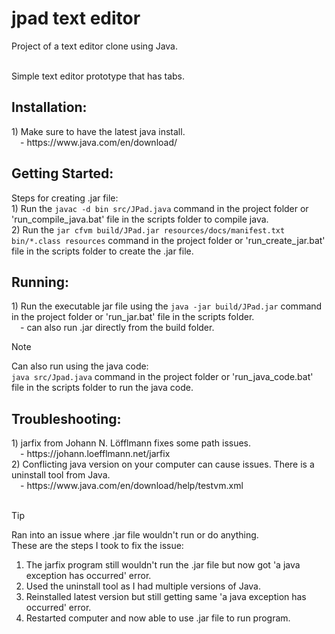 <h1>jpad text editor</h1>
Project of a text editor clone using Java.<br><br>

Simple text editor prototype that has tabs.<br>


<h2>Installation:</h2>
1) Make sure to have the latest java install.<br>
&emsp;- https://www.java.com/en/download/
	

<h2>Getting Started:</h2>
Steps for creating .jar file:<br>
1) Run the <code>javac -d bin src/JPad.java</code> command in the project folder or 'run_compile_java.bat' file in the scripts folder to compile java.<br>
2) Run the <code>jar cfvm build/JPad.jar resources/docs/manifest.txt bin/*.class resources</code> command in the project folder or 'run_create_jar.bat' file in the scripts folder to create the .jar file.<br>


<h2>Running:</h2>
1) Run the executable jar file using the <code>java -jar build/JPad.jar</code> command in the project folder or 'run_jar.bat' file in the scripts folder.<br>
&emsp;- can also run .jar directly from the build folder.<br>

> [!NOTE]
> Can also run using the java code:<br>
> <code>java src/Jpad.java</code> command in the project folder or 'run_java_code.bat' file in the scripts folder to run the java code.<br>


<h2>Troubleshooting:</h2>
1) jarfix from Johann N. Löfflmann fixes some path issues.<br>
&emsp;- https://johann.loefflmann.net/jarfix<br>
2) Conflicting java version on your computer can cause issues. There is a uninstall tool from Java.<br>
&emsp;- https://www.java.com/en/download/help/testvm.xml<br><br>


> [!TIP]
> Ran into an issue where .jar file wouldn't run or do anything.<br>
> These are the steps I took to fix the issue:<br>
> 1) The jarfix program still wouldn't run the .jar file but now got 'a java exception has occurred' error.<br>
> 2) Used the uninstall tool as I had multiple versions of Java.<br>
> 3) Reinstalled latest version but still getting same 'a java exception has occurred' error.<br>
> 4) Restarted computer and now able to use .jar file to run program.<br>
